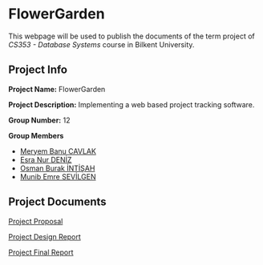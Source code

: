 # FlowerGarden

This webpage will be used to publish the documents of the term project of *CS353 - Database Systems* course in Bilkent University.

## Project Info

**Project Name:** FlowerGarden

**Project Description:** Implementing a web based project tracking software.

**Group Number:** 12

**Group Members**
- [Meryem Banu CAVLAK](https://github.com/banucavlak)
- [Esra Nur DENİZ](https://github.com/EsraNurDeniz)
- [Osman Burak İNTİŞAH](https://github.com/burakintisah)
- [Munib Emre SEVİLGEN](https://github.com/emresevilgen)

## Project Documents
[Project Proposal]()

[Project Design Report]()

[Project Final Report]()
